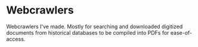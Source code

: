 # Webcrawlers
Webcrawlers I've made. Mostly for searching and downloaded digitized documents from historical databases to be compiled into PDFs for ease-of-access.
